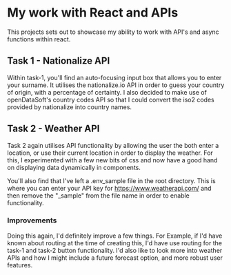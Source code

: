 # My work with React and APIs

This projects sets out to showcase my ability to work with API's and async functions within react.

## Task 1 - Nationalize API

Within task-1, you'll find an auto-focusing input box that allows you to enter your surname.
It utilises the nationalize.io API in order to guess your country of origin, with a percentage of certainty.
I also decided to make use of openDataSoft's country codes API so that I could convert the iso2 codes provided by nationalize into country names.

## Task 2 - Weather API

Task 2 again utilises API functionality by allowing the user the both enter a location, or use their current location in order to display the weather.
For this, I experimented with a few new bits of css and now have a good hand on displaying data dynamically in components.

You'll also find that I've left a .env_sample file in the root directory.
This is where you can enter your API key for https://www.weatherapi.com/ and then remove the "\_sample" from the file name in order to enable functionality.

### Improvements

Doing this again, I'd definitely improve a few things.
For Example, if I'd have known about routing at the time of creating this, I'd have use routing for the task-1 and task-2 button functionality.
I'd also like to look more into weather APIs and how I might include a future forecast option, and more robust user features.
